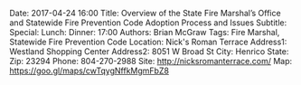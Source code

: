 Date: 2017-04-24 16:00
Title: Overview of the State Fire Marshal’s Office and Statewide Fire Prevention Code Adoption Process and Issues
Subtitle: 
Special: 
Lunch:
Dinner: 17:00
Authors: Brian McGraw
Tags: Fire Marshal, Statewide Fire Prevention Code
Location: Nick's Roman Terrace
Address1: Westland Shopping Center
Address2: 8051 W Broad St
City: Henrico
State: 
Zip: 23294
Phone: 804-270-2988
Site: http://nicksromanterrace.com/
Map: https://goo.gl/maps/cwTqygNffkMgmFbZ8

